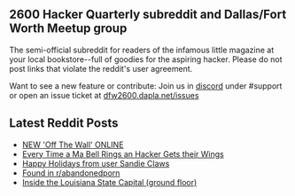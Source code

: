 ## 2600 Hacker Quarterly subreddit and Dallas/Fort Worth Meetup group
The semi-official subreddit for readers of the infamous little magazine at your local bookstore--full of goodies for the aspiring hacker. Please do not post links that violate the reddit's user agreement.

Want to see a new feature or contribute: 
Join us in [discord](https://dfw2600.dapla.net/chat) under #support or open an issue ticket at [dfw2600.dapla.net/issues](https://dfw2600.dapla.net/issues)

## Latest Reddit Posts
<!-- BLOG-POST-LIST:START -->
- [NEW 'Off The Wall' ONLINE](https://2600.com/wall/13-12-2022)
- [Every Time a Ma Bell Rings an Hacker Gets their Wings](https://www.reddit.com/r/2600/comments/zk21mm/every_time_a_ma_bell_rings_an_hacker_gets_their/)
- [Happy Holidays from user Sandie Claws](https://www.reddit.com/r/2600/comments/zj22ic/happy_holidays_from_user_sandie_claws/)
- [Found in r/abandonedporn](https://www.reddit.com/r/2600/comments/zix9f2/found_in_rabandonedporn/)
- [Inside the Louisiana State Capital (ground floor)](https://www.reddit.com/r/2600/comments/zhh2ez/inside_the_louisiana_state_capital_ground_floor/)
<!-- BLOG-POST-LIST:END -->
